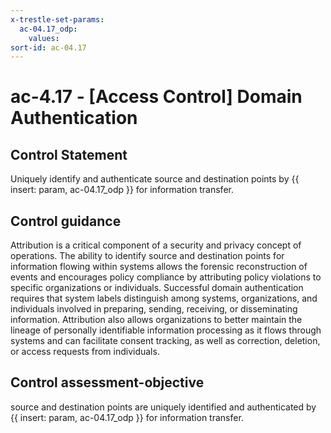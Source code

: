 ```yaml
---
x-trestle-set-params:
  ac-04.17_odp:
    values:
sort-id: ac-04.17
---
```


# ac-4.17 - \[Access Control\] Domain Authentication

## Control Statement

Uniquely identify and authenticate source and destination points by {{ insert: param, ac-04.17_odp }} for information transfer.

## Control guidance

Attribution is a critical component of a security and privacy concept of operations. The ability to identify source and destination points for information flowing within systems allows the forensic reconstruction of events and encourages policy compliance by attributing policy violations to specific organizations or individuals. Successful domain authentication requires that system labels distinguish among systems, organizations, and individuals involved in preparing, sending, receiving, or disseminating information. Attribution also allows organizations to better maintain the lineage of personally identifiable information processing as it flows through systems and can facilitate consent tracking, as well as correction, deletion, or access requests from individuals.

## Control assessment-objective

source and destination points are uniquely identified and authenticated by {{ insert: param, ac-04.17_odp }} for information transfer.
